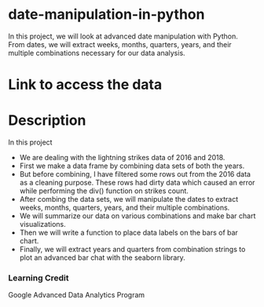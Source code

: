 # date-manipulation-in-python
In this project, we will look at advanced date manipulation with Python. From dates, we will extract weeks, months, quarters, years, and their multiple combinations necessary for our data analysis.

# Link to access the data


# Description
In this project
* We are dealing with the lightning strikes data of 2016 and 2018.
* First we make a data frame by combining data sets of both the years.
* But before combining, I have filtered some rows out from the 2016 data as a cleaning purpose. These rows had dirty data which caused an error while performing the div() function on strikes count.
* After combing the data sets, we will manipulate the dates to extract weeks, months, quarters, years, and their multiple combinations.
* We will summarize our data on various combinations and make bar chart visualizations.
* Then we will write a function to place data labels on the bars of bar chart.
* Finally, we will extract years and quarters from combination strings to plot an advanced bar chat with the seaborn library.

### Learning Credit
Google Advanced Data Analytics Program
